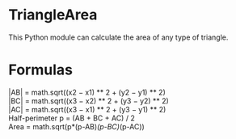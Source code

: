 # TriangleArea
This Python module can calculate the area of any type of triangle.

# Formulas
|AB| = math.sqrt((x2 − x1) ** 2 + (y2 − y1) ** 2)  
|BC| = math.sqrt((x3 − x2) ** 2 + (y3 − y2) ** 2)  
|AC| = math.sqrt((x3 − x1) ** 2 + (y3 − y1) ** 2)  
Half-perimeter p = (AB + BC + AC) / 2  
Area = math.sqrt(p*(p-AB)*(p-BC)*(p-AC))
